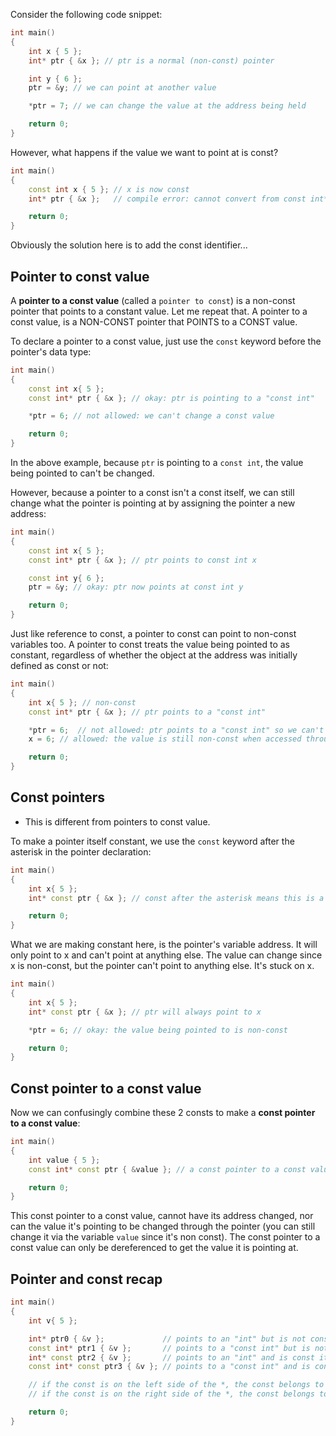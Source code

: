 Consider the following code snippet:
```cpp
int main()
{
    int x { 5 };
    int* ptr { &x }; // ptr is a normal (non-const) pointer

    int y { 6 };
    ptr = &y; // we can point at another value

    *ptr = 7; // we can change the value at the address being held

    return 0;
}
```

However, what happens if the value we want to point at is const?
```cpp
int main()
{
    const int x { 5 }; // x is now const
    int* ptr { &x };   // compile error: cannot convert from const int* to int*

    return 0;
}
```
Obviously the solution here is to add the const identifier...

## Pointer to const value

A **pointer to a const value** (called a `pointer to const`) is a non-const pointer that points to a constant value. Let me repeat that. A pointer to a const value, is a NON-CONST pointer that POINTS to a CONST value.

To declare a pointer to a const value, just use the `const` keyword before the pointer's data type:
```cpp
int main()
{
    const int x{ 5 };
    const int* ptr { &x }; // okay: ptr is pointing to a "const int"

    *ptr = 6; // not allowed: we can't change a const value

    return 0;
}
```

In the above example, because `ptr` is pointing to a `const int`, the value being pointed to can't be changed.

However, because a pointer to a const isn't a const itself, we can still change what the pointer is pointing at by assigning the pointer a new address:
```cpp
int main()
{
    const int x{ 5 };
    const int* ptr { &x }; // ptr points to const int x

    const int y{ 6 };
    ptr = &y; // okay: ptr now points at const int y

    return 0;
}
```

Just like reference to const, a pointer to const can point to non-const variables too. A pointer to const treats the value being pointed to as constant, regardless of whether the object at the address was initially defined as const or not:
```cpp
int main()
{
    int x{ 5 }; // non-const
    const int* ptr { &x }; // ptr points to a "const int"

    *ptr = 6;  // not allowed: ptr points to a "const int" so we can't change the value through ptr
    x = 6; // allowed: the value is still non-const when accessed through non-const identifier x

    return 0;
}
```

## Const pointers

- This is different from pointers to const value.

To make a pointer itself constant, we use the `const` keyword after the asterisk in the pointer declaration:
```cpp
int main()
{
    int x{ 5 };
    int* const ptr { &x }; // const after the asterisk means this is a const pointer

    return 0;
}
```

What we are making constant here, is the pointer's variable address. It will only point to x and can't point at anything else. The value can change since x is non-const, but the pointer can't point to anything else. It's stuck on x.
```cpp
int main()
{
    int x{ 5 };
    int* const ptr { &x }; // ptr will always point to x

    *ptr = 6; // okay: the value being pointed to is non-const

    return 0;
}
```

## Const pointer to a const value

Now we can confusingly combine these 2 consts to make a **const pointer to a const value**:
```cpp
int main()
{
    int value { 5 };
    const int* const ptr { &value }; // a const pointer to a const value

    return 0;
}
```

This const pointer to a const value, cannot have its address changed, nor can the value it's pointing to be changed through the pointer (you can still change it via the variable `value` since it's non const). The const pointer to a const value can only be dereferenced to get the value it is pointing at.

## Pointer and const recap

```cpp
int main()
{
    int v{ 5 };

    int* ptr0 { &v };             // points to an "int" but is not const itself, so this is a normal pointer.
    const int* ptr1 { &v };       // points to a "const int" but is not const itself, so this is a pointer to a const value.
    int* const ptr2 { &v };       // points to an "int" and is const itself, so this is a const pointer (to a non-const value).
    const int* const ptr3 { &v }; // points to a "const int" and is const itself, so this is a const pointer to a const value.

    // if the const is on the left side of the *, the const belongs to the value
    // if the const is on the right side of the *, the const belongs to the pointer

    return 0;
}
```
